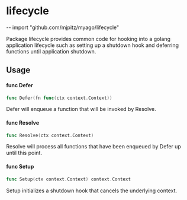 # lifecycle
--
    import "github.com/mjpitz/myago/lifecycle"

Package lifecycle provides common code for hooking into a golang application
lifecycle such as setting up a shutdown hook and deferring functions until
application shutdown.

## Usage

#### func  Defer

```go
func Defer(fn func(ctx context.Context))
```
Defer will enqueue a function that will be invoked by Resolve.

#### func  Resolve

```go
func Resolve(ctx context.Context)
```
Resolve will process all functions that have been enqueued by Defer up until
this point.

#### func  Setup

```go
func Setup(ctx context.Context) context.Context
```
Setup initializes a shutdown hook that cancels the underlying context.
